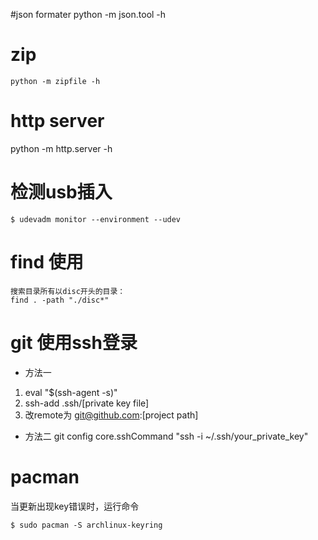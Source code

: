 #json formater
    python -m json.tool -h

# zip
    python -m zipfile -h
# http server
   python -m http.server -h
# 检测usb插入
    $ udevadm monitor --environment --udev

# find 使用
    搜索目录所有以disc开头的目录：
    find . -path "./disc*"
# git 使用ssh登录
  * 方法一
  1. eval "$(ssh-agent -s)"
  2. ssh-add .ssh/[private key file]
  3. 改remote为 git@github.com:[project path]
  * 方法二
    git config core.sshCommand "ssh -i ~/.ssh/your_private_key"

# pacman
  当更新出现key错误时，运行命令

    $ sudo pacman -S archlinux-keyring